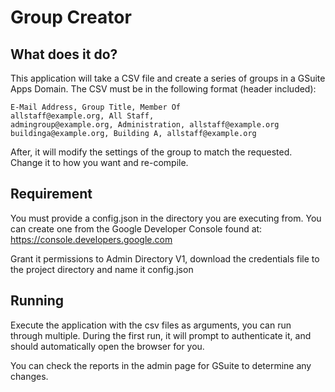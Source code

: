 # Group Creator
## What does it do?
This application will take a CSV file and create a series of groups in a GSuite Apps Domain. The CSV must be in the
following format (header included):

```
E-Mail Address, Group Title, Member Of
allstaff@example.org, All Staff,
admingroup@example.org, Administration, allstaff@example.org
buildinga@example.org, Building A, allstaff@example.org
```

After, it will modify the settings of the group to match the requested. Change it to how you want and re-compile.

## Requirement
You must provide a config.json in the directory you are executing from. You can create one from the Google Developer Console
found at: https://console.developers.google.com

Grant it permissions to Admin Directory V1, download the credentials file to the project directory and name it config.json

## Running
Execute the application with the csv files as arguments, you can run through multiple.
During the first run, it will prompt to authenticate it, and should automatically open the browser for you.

You can check the reports in the admin page for GSuite to determine any changes.
